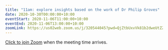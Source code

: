 ```yaml
---
title: "11am: explore insights based on the work of Dr Philip Groves"
date: 2020-10-30T00:00:00+10:00
eventStart: 2020-11-06T11:00:00+10:00
eventEnd: 2020-11-06T13:00:00+10:00
zoomLink: https://us02web.zoom.us/j/320544045?pwd=QjZtbUxvVk81b2dweUtZZTE3ZE9IZz09
---
```


[Click to join Zoom](https://us02web.zoom.us/j/320544045?pwd=QjZtbUxvVk81b2dweUtZZTE3ZE9IZz09) when the meeting time arrives.